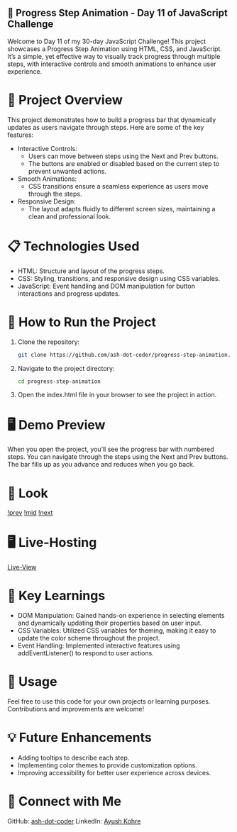 ## 🚀 Progress Step Animation - Day 11 of JavaScript Challenge
Welcome to Day 11 of my 30-day JavaScript Challenge! This project showcases a Progress Step Animation using HTML, CSS, and JavaScript. It’s a simple, yet effective way to visually track progress through multiple steps, with interactive controls and smooth animations to enhance user experience.

# 🌟 Project Overview
This project demonstrates how to build a progress bar that dynamically updates as users navigate through steps. Here are some of the key features:

- Interactive Controls:
    - Users can move between steps using the Next and Prev buttons.
    - The buttons are enabled or disabled based on the current step to prevent unwanted actions.
- Smooth Animations:
    - CSS transitions ensure a seamless experience as users move through the steps.
- Responsive Design:
    - The layout adapts fluidly to different screen sizes, maintaining a clean and professional look.


# 📋 Technologies Used
- HTML: Structure and layout of the progress steps.
- CSS: Styling, transitions, and responsive design using CSS variables.
- JavaScript: Event handling and DOM manipulation for button interactions and progress updates.

# 🚀 How to Run the Project
1. Clone the repository:
   ```bash
   git clone https://github.com/ash-dot-coder/progress-step-animation.git
    ```
2. Navigate to the project directory:
    ```bash
    cd progress-step-animation
    ```
3. Open the index.html file in your browser to see the project in action.

# 🖥️ Demo Preview
When you open the project, you’ll see the progress bar with numbered steps. You can navigate through the steps using the Next and Prev buttons. The bar fills up as you advance and reduces when you go back.

# 📸 Look
[!prev](interface/one.png)
[!mid](interface/two.png)
[!next](interface/three.png)

# 🖥️ Live-Hosting
[Live-View](https://ash-dot-coder.github.io/JavaScript_Challenge30/Day%2011%20-%20%5BProgress-Step%5D/index.html)

# 🌟 Key Learnings
   - DOM Manipulation: Gained hands-on experience in selecting elements and dynamically updating their properties based on user input.
   - CSS Variables: Utilized CSS variables for theming, making it easy to update the color scheme throughout the project.
   - Event Handling: Implemented interactive features using addEventListener() to respond to user actions.

# 📝 Usage
Feel free to use this code for your own projects or learning purposes. Contributions and improvements are welcome!

# 💡 Future Enhancements
- Adding tooltips to describe each step.
- Implementing color themes to provide customization options.
- Improving accessibility for better user experience across devices.

# 🔗 Connect with Me
GitHub: [ash-dot-coder](https://github.com/Ash-dot-coder)
LinkedIn: [Ayush Kohre](https://www.linkedin.com/in/aayush-kohre-dev1/)